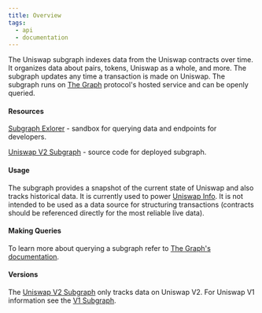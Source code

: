 ```yaml
---
title: Overview
tags:
  - api
  - documentation
---
```


The Uniswap subgraph indexes data from the Uniswap contracts over time. It organizes data about pairs, tokens, Uniswap as a whole, and more. The subgraph updates any time a transaction is made on Uniswap. The subgraph runs on [The Graph](https://thegraph.com/) protocol's hosted service and can be openly queried.

#### Resources

[Subgraph Exlorer](https://thegraph.com/explorer/subgraph/uniswap/uniswap-v2) - sandbox for querying data and endpoints for developers.

[Uniswap V2 Subgraph](https://github.com/Uniswap/uniswap-v2-subgraph) - source code for deployed subgraph.

#### Usage

The subgraph provides a snapshot of the current state of Uniswap and also tracks historical data. It is currently used to power [Uniswap Info](https://uniswap.info/). It is not intended to be used as a data source for structuring transactions (contracts should be referenced directly for the most reliable live data).

#### Making Queries

To learn more about querying a subgraph refer to [The Graph's documentation](https://thegraph.com/docs/introduction).

#### Versions

The [Uniswap V2 Subgraph](https://thegraph.com/explorer/subgraph/uniswap/uniswap-v2) only tracks data on Uniswap V2. For Uniswap V1 information see the [V1 Subgraph](https://thegraph.com/explorer/subgraph/graphprotocol/uniswap).
